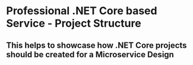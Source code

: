 # Professional .NET Core based Service - Project Structure
## This helps to showcase how .NET Core projects should be created for a Microservice Design
